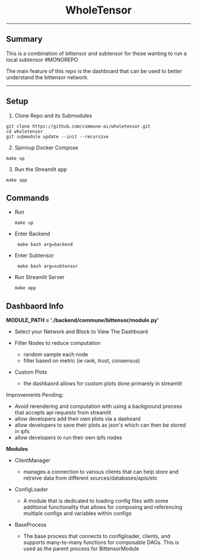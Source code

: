 <div align="center">

# **WholeTensor** <!-- omit in toc -->

</div>

***
## Summary 

This is a combination of bittensor and subtensor for those wanting to run a local subtensor #MONOREPO


The main feature of this repo is the dashboard that can be used to better understand the bittensor network.

***

## Setup

1. Clone Repo and its Submodules

```
git clone https://github.com/commune-ai/wholetensor.git
cd wholetensor
git submodule update --init --recursive
```

2. Spinnup Docker Compose
```
make up
```

3. Run the Streamlit app
```
make app
```


## Commands

- Run 
    
     ```make up```
-  Enter Backend 
    
     ``` make bash arg=backend```
-  Enter Subtensor 
    
     ``` make bash arg=subtensor```


- Run Streamlit Server
    
     ``` make app ```



## Dashbaord Info
**MODULE_PATH = './backend/commune/bittensor/module.py'**



- Select your Network and Block to View The     Dashboard


- Filter Nodes to reduce computation
    - random sample each node
    - filter based on metric (ie rank, trust, consensus)

- Custom Plots
    - the dashbaord allows for custom plots done primarely in streamlit


Improvements Pending:
- Avoid rerendering and computation with using a background process that accepts api requests from streamlit
- allow developers add their own plots via a dashoard
- allow developers to save their plots as json's which can then be stored in ipfs
- allow developers to run their own ipfs nodes




**Modules**
- ClientManager
    - manages a connection to various clients that can help store and retreive data from different sources/databases/apis/etc

- ConfigLoader
    - A module that is dedicated to loading config files with some additional funcitonality that allows for composing and referencing multiple configs and variables within configs

- BaseProcess
    - The base process that connects to configloader, clients, and supports many-to-many functions for composable DAGs. This is used as the parent process for BittensorModule








